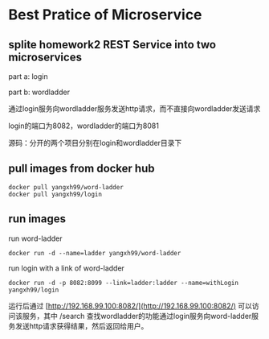# Best Pratice of Microservice

## splite homework2 REST Service into two microservices

part a: login

part b: wordladder

通过login服务向wordladder服务发送http请求，而不直接向wordladder发送请求

login的端口为8082，wordladder的端口为8081

源码：分开的两个项目分别在login和wordladder目录下

## pull images from docker hub

```
docker pull yangxh99/word-ladder
docker pull yangxh99/login
```

## run images

run word-ladder

```
docker run -d --name=ladder yangxh99/word-ladder
```

run login with a link of word-ladder

```
docker run -d -p 8082:8099 --link=ladder:ladder --name=withLogin yangxh99/login
```

运行后通过 [http://192.168.99.100:8082/](http://192.168.99.100:8082/) 可以访问该服务，其中 /search 查找wordladder的功能通过login服务向word-ladder服务发送http请求获得结果，然后返回给用户。